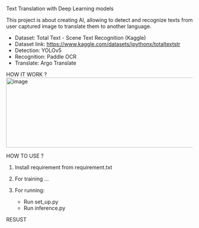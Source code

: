 Text Translation with Deep Learning models

This project is about creating AI, allowing to detect and recognize texts from user captured image to translate them to another language.

- Dataset: Total Text - Scene Text Recognition (Kaggle)
- Dataset link: https://www.kaggle.com/datasets/ipythonx/totaltextstr
- Detection: YOLOv5
- Recognition: Paddle OCR
- Translate: Argo Translate

HOW IT WORK ?
<img width="1157" height="189" alt="image" src="https://github.com/user-attachments/assets/85274703-02dc-4cb1-9adf-7557bdcbc98d" />


HOW TO USE ?
1. Install requirement from requirement.txt

2. For training
...
3. For running:
   - Run set_up.py
   - Run inference.py
  
RESUST 
